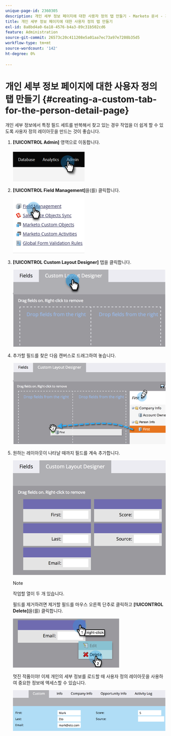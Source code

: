 ```yaml
---
unique-page-id: 2360305
description: 개인 세부 정보 페이지에 대한 사용자 정의 탭 만들기 - Marketo 문서 - 제품 설명서
title: 개인 세부 정보 페이지에 대한 사용자 정의 탭 만들기
exl-id: 8a8bd4a0-6a18-4576-b4a3-89c31b502cd6
feature: Administration
source-git-commit: 26573c20c411208e5a01aa7ec73a97e7208b35d5
workflow-type: tm+mt
source-wordcount: '142'
ht-degree: 0%

---
```


# 개인 세부 정보 페이지에 대한 사용자 정의 탭 만들기 {#creating-a-custom-tab-for-the-person-detail-page}

개인 세부 정보에서 특정 필드 세트를 반복해서 찾고 있는 경우 작업을 더 쉽게 할 수 있도록 사용자 정의 레이아웃을 만드는 것이 좋습니다.

1. **[!UICONTROL Admin]** 영역으로 이동합니다.

   ![](assets/creating-a-custom-tab-for-the-person-detail-page-1.png)

1. **[!UICONTROL Field Management]**&#x200B;을(를) 클릭합니다.

   ![](assets/creating-a-custom-tab-for-the-person-detail-page-2.png)

1. **[!UICONTROL Custom Layout Designer]** 탭을 클릭합니다.

   ![](assets/creating-a-custom-tab-for-the-person-detail-page-3.png)

1. 추가할 필드를 찾은 다음 캔버스로 드래그하여 놓습니다.

   ![](assets/creating-a-custom-tab-for-the-person-detail-page-4.png)

1. 원하는 레이아웃이 나타날 때까지 필드를 계속 추가합니다.

   ![](assets/creating-a-custom-tab-for-the-person-detail-page-5.png)

   >[!NOTE]
   >
   >작업할 열이 두 개 있습니다.

   필드를 제거하려면 제거할 필드를 마우스 오른쪽 단추로 클릭하고 **[!UICONTROL Delete]**&#x200B;을(를) 클릭합니다.

   ![](assets/creating-a-custom-tab-for-the-person-detail-page-6.png)

   멋진 작품이야! 이제 개인의 세부 정보를 로드할 때 사용자 정의 레이아웃을 사용하여 중요한 정보에 액세스할 수 있습니다.

   ![](assets/creating-a-custom-tab-for-the-person-detail-page-7.png)
